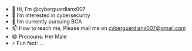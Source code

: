 - 👋 Hi, I’m @cyberguardianx007
- 👀 I’m interested in cybersecurity 
- 🌱 I’m currently pursuing BCA
- 📫 How to reach me, Please mail me on cyberguardianx007@gmail.com
- 😄 Pronouns: He/ Male
- ⚡ Fun fact: ...

<!---
cyberguardianx007/cyberguardianx007 is a ✨ special ✨ repository because its `README.md` (this file) appears on your GitHub profile.
You can click the Preview link to take a look at your changes.
--->
